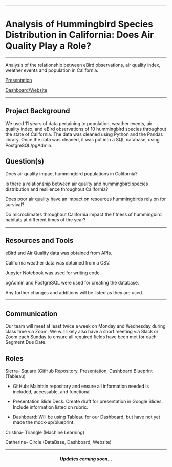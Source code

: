 ____

# Analysis of Hummingbird Species Distribution in California: Does Air Quality Play a Role?
____

Analysis of the relationship between eBird observations, air quality index, weather events and population in California.

[Presentation](https://docs.google.com/presentation/d/1Qzs5-P3c_Zl_fo20sSHyWCWdhS4qnKJfyNV1qKWUnoU/edit?usp=sharing)

[Dashboard/Website](https://public.tableau.com/views/Aves_dashboard/Dashboard1?:language=en&:display_count=y&publish=yes&:origin=viz_share_link)

____

## Project Background

We used 11 years of data pertaining to population, weather events, air quality index, and eBird observations of 10 hummingbird species throughout the state of California. The data was cleaned using Python and the Pandas library. Once the data was cleaned, it was put into a SQL database, using PostgreSQL/pgAdmin.

## Question(s)

Does air quality impact hummingbird populations in California?

Is there a relationship between air quality and hummingbird species distribution and resilience throughout California?

Does poor air quality have an impact on resources hummingbirds rely on for survival?

Do microclimates throughout California impact the fitness of hummingbird habitats at different times of the year?

____

## Resources and Tools

eBird and Air Quality data was obtained from APIs.

California weather data was obtained from a CSV.

Jupyter Notebook was used for writing code.

pgAdmin and PostgreSQL were used for creating the database.

Any further changes and additions will be listed as they are used.

____

## Communication

Our team will meet at least twice a week on Monday and Wednesday during class time via Zoom. We will likely also have a short meeting via Slack or Zoom each Sunday to ensure all required fields have been met for each Segment Due Date.

## Roles

Sierra- Square (GitHub Repository, Presentation, Dashboard Blueprint (Tableau)

- GitHub: Maintain repository and ensure all information needed is included, accessable, and functional.

- Presentation Slide Deck: Create draft for presentation in Google Slides. Include information listed on rubric.

- Dashboard: Will be using Tableau for our Dashboard, but have not yet made the mock-up/blueprint.

Cristina- Triangle (Machine Learning)

Catherine- Circle (DataBase, Dashboard, Website)

----

<h5><center>Updates coming soon...</center></h5>

